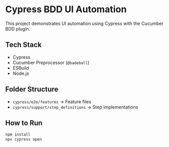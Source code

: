 # Cypress BDD UI Automation

This project demonstrates UI automation using Cypress with the Cucumber BDD plugin.

## Tech Stack

- Cypress
- Cucumber Preprocessor (`@badeball`)
- ESBuild
- Node.js

## Folder Structure

- `cypress/e2e/features` → Feature files
- `cypress/support/step_definitions` → Step implementations

## How to Run

```bash
npm install
npx cypress open
